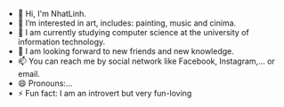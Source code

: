 - 👋 Hi, I'm NhatLinh.
- 👀 I’m interested in art, includes: painting, music and cinima.
- 🌱 I am currently studying computer science at the university of information technology.
- 💞️ I am looking forward to new friends and new knowledge.
- 📫 You can reach me by social network like Facebook, Instagram,... or email.
- 😄 Pronouns:...
- ⚡ Fun fact: I am an introvert but very fun-loving
